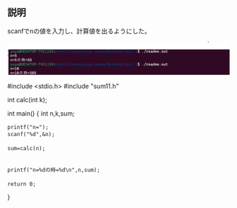 ## 説明
scanfでnの値を入力し、計算値を出るようにした。

![](2022-04-22-10-44-45.png)

#include <stdio.h>
#include "sum11.h"

int calc(int k);

int main()
{
    int n,k,sum;

    printf("n=");
    scanf("%d",&n);

    sum=calc(n);


    printf("n=%dの時=%d\n",n,sum);

    return 0;
}